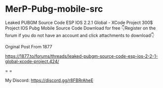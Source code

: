 # MerP-Pubg-mobile-src
Leaked PUBGM Source Code ESP IOS 2.2.1 Global - XCode Project
300$ Project IOS Pubg Mobile Source Code Download for free
👇Register on the forum if you do not have an account and click attachments to download👇

Orginal Post From 1877

https://1877.to/forums/threads/leaked-pubgm-source-code-esp-ios-2-2-1-global-xcode-project.424/


= =

My Discord: https://discord.gg/r8FBRrAheE
